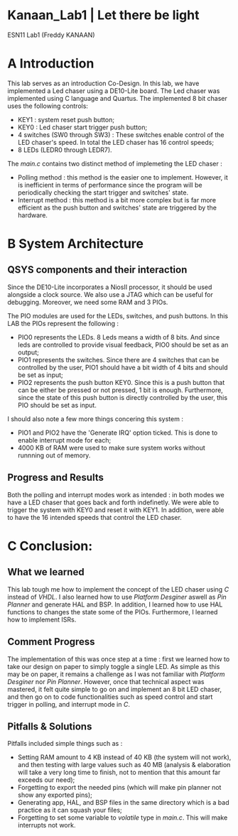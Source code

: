 # Kanaan_Lab1 | Let there be light
ESN11 Lab1 (Freddy KANAAN)

# A Introduction
This lab serves as an introduction Co-Design. In this lab, we have implemented a Led chaser using a DE10-Lite board.
The Led chaser was implemented using C language and Quartus.
The implemented 8 bit chaser uses the following controls:
- KEY1 : system reset push button;
- KEY0 : Led chaser start trigger push button;
- 4 switches (SW0 through SW3) : These switches enable control of the LED chaser's speed. In total the LED chaser has 16 control speeds;
- 8 LEDs (LEDR0 through LEDR7).

The *main.c* contains two distinct method of implemeting the LED chaser :
* Polling method : this method is the easier one to implement. However, it is inefficient in terms of performance since the program will be periodically checking the start trigger and switches' state.
* Interrupt method : this method is a bit more complex but is far more efficient as the push button and switches' state are triggered by the hardware.

# B System Architecture
## QSYS components and their interaction 
Since the DE10-Lite incorporates a NiosII processor, it should be used alongside a clock source. We also use a JTAG which can be useful for debugging. Moreover, we need some RAM and 3 PIOs.

The PIO modules are used for the LEDs, switches, and push buttons.
In this LAB the PIOs represent the following :
- PIO0 represents the LEDs. 8 Leds means a width of 8 bits. And since leds are controlled to provide visual feedback, PIO0 should be set as an output;
- PIO1 represents the switches. Since there are 4 switches that can be controlled by the user, PIO1 should have a bit width of 4 bits and should be set as input;
- PIO2 represents the push button KEY0. Since this is a push button that can be either be pressed or not pressed, 1 bit is enough. Furthermore, since the state of this push button is directly controlled by the user, this PIO should be set as input.

I should also note a few more things concering this system :
- PIO1 and PIO2 have the 'Generate IRQ' option ticked. This is done to enable interrupt mode for each;
- 4000 KB of RAM were used to make sure system works without runnning out of memory.

## Progress and Results
Both the polling and interrupt modes work as intended : in both modes we have a LED chaser that goes back and forth indefinetly. We were able to trigger the system with KEY0 and reset it with KEY1. In addition, were able to have the 16 intended speeds that control the LED chaser.

# C Conclusion: 
## What we learned
This lab tough me how to implement the concept of the LED chaser using *C* instead of *VHDL*.
I also learned how to use *Platform Desginer* aswell as *Pin Planner* and generate HAL and BSP. In addition, I learned how to use HAL functions to changes the state some of the PIOs. Furthermore, I learned how to implement ISRs.

## Comment Progress
The implementation of this was once step at a time : first we learned how to take our design on paper to simply toggle a single LED.
As simple as this may be on paper, it remains a challenge as I was not familiar with *Platform Desginer* nor *Pin Planner*.
However, once that technical aspect was mastered, it felt quite simple to go on and implement an 8 bit LED chaser, and then go on to code functionalities such as speed control and start trigger in polling, and interrupt mode in *C*. 

## Pitfalls & Solutions
Pitfalls included simple things such as :
- Setting RAM amount to 4 KB instead of 40 KB (the system will not work), and then testing with large values such as 40 MB (analysis & elaboration will take a very long time to finish, not to mention that this amount far exceeds our need);
- Forgetting to export the needed pins (which will make pin planner not show any exported pins);
- Generating app, HAL, and BSP files in the same directory which is a bad practice as it can squash your files;
- Forgetting to set some variable to *volatile* type in *main.c*. This will make interrupts not work.
